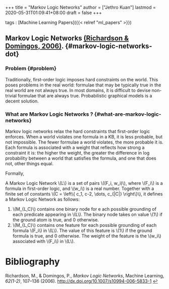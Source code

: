 +++
title = "Markov Logic Networks"
author = ["Jethro Kuan"]
lastmod = 2020-05-31T01:09:41+08:00
draft = false
+++

tags
: [Machine Learning Papers]({{< relref "ml_papers" >}})

## Markov Logic Networks <a id="ffcf484ffbed70c6ebcf595884716056" href="#richardson06_markov_logic_networ">(Richardson \& Domingos, 2006)</a>. {#markov-logic-networks-dot}

### Problem {#problem}

Traditionally, first-order logic imposes hard constraints on the
world. This poses problems in the real world: formulae that may be
typically true in the real world are not always true. In most domains,
it is difficult to devise non-trivial formulae that are always true.
Probabilistic graphical models is a decent solution.

### What are Markov Logic Networks ? {#what-are-markov-logic-networks}

Markov logic networks relax the hard constraints that first-order
logic enforces. When a world violates one formula in a KB, it is less
probable, but not impossible. The fewer formulae a world violates, the
more probable it is. Each formula is associated with a weight that
reflects how strong a constraint it is: the higher the weight, the
greater the difference in log probability between a world that
satisfies the formula, and one that does not, other things equal.

Formally,

A Markov Logic Network \\(L\\) is a set of pairs \\((F_i, w_i)\\), where \\(F_i\\)
is a formula in first-order logic, and \\(w_i\\) is a real number.
Together with a finite set of constants \\(C = \left\\{ c_1, c-2, \dots,
c\_{|C|} \right\\}\\), it defines a Markov Logic Network as follows:

1.  \\(M\_{L,C}\\) contains one binary node for e ach possible grounding of
    each predicate appearing in \\(L\\). The binary node takes on value \\(1\\)
    if the ground atom is true, and 0 otherwise.
2.  \\(M\_{L,C}\\) contains one feature for each possible grounding of each
    formula \\(F_i\\) in \\(L\\). The value of this feature is \\(1\\) if the
    ground formula is true, and 0 otherwise. The weight of the feature
    is the \\(w_i\\) associated with \\(F_i\\) in \\(L\\).

# Bibliography

<a id="richardson06_markov_logic_networ" target="_blank">Richardson, M., & Domingos, P., _Markov Logic Networks_, Machine Learning, _62(1-2)_, 107–136 (2006). http://dx.doi.org/10.1007/s10994-006-5833-1</a> [↩](#ffcf484ffbed70c6ebcf595884716056)
